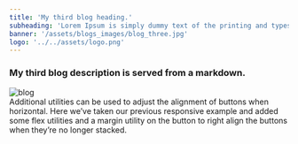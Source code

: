 ```yaml
---
title: 'My third blog heading.'
subheading: 'Lorem Ipsum is simply dummy text of the printing and typesetting industry.'
banner: '/assets/blogs_images/blog_three.jpg'
logo: '../../assets/logo.png'
---
```


### My third blog description is served from a markdown.

<img src="{{ banner }}" class="img-fluid" alt="blog" />

<div class="blog-container description mt-3">
    Additional utilities can be used to adjust the alignment of buttons when horizontal. Here we’ve taken our previous responsive example and added some flex utilities and a margin utility on the button to right align the buttons when they’re no longer stacked.
</div>